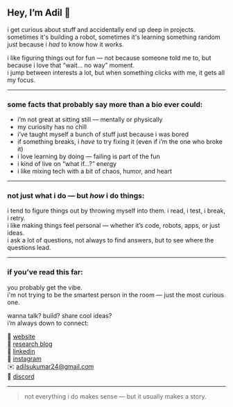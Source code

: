 ## Hey, I’m Adil 👋

i get curious about stuff and accidentally end up deep in projects.  
sometimes it's building a robot, sometimes it's learning something random just because i *had* to know how it works.

i like figuring things out for fun — not because someone told me to, but because i love that “wait... no way” moment.  
i jump between interests a lot, but when something clicks with me, it gets all my focus.

---

### some facts that probably say more than a bio ever could:
- i’m not great at sitting still — mentally or physically  
- my curiosity has no chill  
- i’ve taught myself a bunch of stuff just because i was bored  
- if something breaks, i *have* to try fixing it (even if i’m the one who broke it)  
- i love learning by doing — failing is part of the fun  
- i kind of live on “what if…?” energy  
- i like mixing tech with a bit of chaos, humor, and heart  

---

### not just what i do — but *how* i do things:
i tend to figure things out by throwing myself into them. i read, i test, i break, i retry.  
i like making things feel personal — whether it’s code, robots, apps, or just ideas.  
i ask a lot of questions, not always to find answers, but to see where the questions lead.

---

### if you’ve read this far:
you probably get the vibe.  
i'm not trying to be the smartest person in the room — just the most curious one.

wanna talk? build? share cool ideas?  
i’m always down to connect:

📍 [website](https://adilsukumar.github.io/adilsukumar)  
🔬 [research blog](https://adilsukumar.blogspot.com)  
💼 [linkedin](https://linkedin.com/in/adilsukumar)  
📸 [instagram](https://instagram.com/adilsukumar)  
✉️ adilsukumar24@gmail.com  
💬 [discord](https://discord.com/users/724921290041065493)

---

> not everything i do makes sense — but it usually makes a story.
